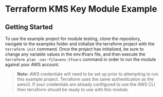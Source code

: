 # Terraform KMS Key Module Example

## Getting Started

To use the example project for module testing, clone the repository, navigate to the examples folder and initialize the terraform project with the `terraform init` command. Once the project has initialized, be sure to change any variable values in the env.tfvars file, and then execute the `terraform plan -var-file=env.tfvars` command in order to run the module against your AWS account.

> __Note:__ AWS credentials will need to be set up prior to attempting to run this example project. Terraform uses the same authentication as the awscli. If your credentials are already configured to use the AWS CLI then terraform should be ready to use with this module.
